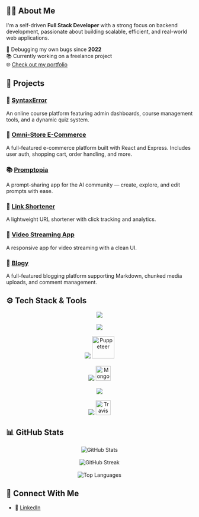 ## 👨‍💻 About Me

I'm a self-driven **Full Stack Developer** with a strong focus on backend development, passionate about building scalable, efficient, and real-world web applications.

🐞 Debugging my own bugs since **2022**  
📚 Currently working on a freelance project  
🌐 [Check out my portfolio](https://my-portfolio-eta-ecru-74.vercel.app/)


## 🚀 Projects

### 🧠 [SyntaxError](https://sytnax-error.vercel.app/)
An online course platform featuring admin dashboards, course management tools, and a dynamic quiz system.

### 🛒 [Omni-Store E-Commerce](https://github.com/Khemu1/Omni-Store-E-Commerce)  
A full-featured e-commerce platform built with React and Express. Includes user auth, shopping cart, order handling, and more.

### 📚 [Promptopia](https://github.com/Khemu1/promptopia)  
A prompt-sharing app for the AI community — create, explore, and edit prompts with ease.

### 🔗 [Link Shortener](https://github.com/Khemu1/Code-Clause-Internship-Link-Shortner)  
A lightweight URL shortener with click tracking and analytics.

### 🎥 [Video Streaming App](https://github.com/Khemu1/Code-Clause-Internship-Video-Streaming-Application)  
A responsive app for video streaming with a clean UI.

### 📝 [Blogy](https://github.com/Khemu1/blogy)  
A full-featured blogging platform supporting Markdown, chunked media uploads, and comment management.


## ⚙️ Tech Stack & Tools

<div align="center">

<!-- Languages -->
<img src="https://skillicons.dev/icons?i=js,ts" />
<br><br>

<!-- Frontend -->
<img src="https://skillicons.dev/icons?i=react,vue,nextjs,vite,bootstrap,redux,tailwind" />
<br><br>

<!-- Backend -->
<img src="https://skillicons.dev/icons?i=nodejs,express,graphql,jest" />
<img src="https://cdn.jsdelivr.net/gh/devicons/devicon/icons/puppeteer/puppeteer-original.svg" height="60" width="60" alt="Puppeteer" />
<br><br>

<!-- ORMs -->
<img src="https://skillicons.dev/icons?i=prisma,sequelize" />
<img src="https://cdn.jsdelivr.net/gh/devicons/devicon/icons/mongoose/mongoose-original.svg" height="40" width="40" alt="Mongoose" />
<br><br>

<!-- Databases -->
<img src="https://skillicons.dev/icons?i=postgres,mongodb,mysql,sqlite" />
<br><br>

<!-- Cloud & DevOps -->
<img src="https://skillicons.dev/icons?i=supabase,aws,cloudflare,workers,docker,githubactions,postman" />
<img src="https://cdn.jsdelivr.net/gh/devicons/devicon/icons/travis/travis-original.svg" height="40" width="40" alt="Travis CI" />

</div>


## 📊 GitHub Stats

<div align="center">

<img src="https://github-readme-stats.vercel.app/api?username=khemu1&show_icons=true&theme=radical&hide_border=true" alt="GitHub Stats" />
<br><br>

<!-- GitHub Streak -->
<img src="https://github-readme-streak-stats.herokuapp.com?user=khemu1&theme=radical&hide_border=true" alt="GitHub Streak" />
<br><br>

<!-- Top Languages -->
<img src="https://github-readme-stats.vercel.app/api/top-langs/?username=khemu1&layout=compact&theme=radical&langs_count=8&hide_border=true" alt="Top Languages" />

</div>


## 🤝 Connect With Me

- 💼 [LinkedIn](https://www.linkedin.com/in/ali-hegazy-379030254/)
